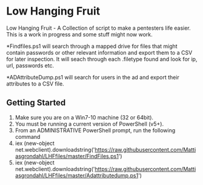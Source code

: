 # Low Hanging Fruit 
Low Hanging Fruit - A Collection of script to make a pentesters life easier.
This is a work in progress and some stuff might now work.

*Findfiles.ps1 will search through a mapped drive for files that might contain passwords or other relevant information and export them to a CSV for later inspection. It will seach through each .filetype found and look for ip, url, passwords etc.

*ADAttributeDump.ps1 will search for users in the ad and export their attributes to a CSV file.

## Getting Started

1. Make sure you are on a Win7-10 machine (32 or 64bit).
2. You must be running a current version of PowerShell (v5+).
3. From an ADMINISTRATIVE PowerShell prompt, run the following command
4. iex (new-object net.webclient).downloadstring('https://raw.githubusercontent.com/Mattiasgrondahl/LHFfiles/master/FindFiles.ps1')
5. iex (new-object net.webclient).downloadstring('https://raw.githubusercontent.com/Mattiasgrondahl/LHFfiles/master/Adattributedump.ps1')

